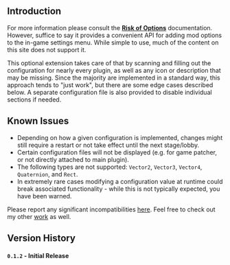 ## Introduction

For more information please consult the **[Risk of Options](https://thunderstore.io/package/Rune580/Risk_Of_Options)** documentation. However, suffice to say it provides a convenient API for adding mod options to the in-game settings menu. While simple to use, much of the content on this site does not support it.

This optional extension takes care of that by scanning and filling out the configuration for nearly every plugin, as well as any icon or description that may be missing. Since the majority are implemented in a standard way, this approach tends to "just work", but there are some edge cases described below. A separate configuration file is also provided to disable individual sections if needed.

## Known Issues

- Depending on how a given configuration is implemented, changes might still require a restart or not take effect until the next stage/lobby.
- Certain configuration files will not be displayed (e.g. for game patcher, or not directly attached to main plugin).
- The following types are not supported: `Vector2`, `Vector3`, `Vector4`, `Quaternion`, and `Rect`.
- In extremely rare cases modifying a configuration value at runtime could break associated functionality - while this is not typically expected, you have been warned.

Please report any significant incompatibilities [here](https://github.com/6thmoon/OptionGenerator/issues). Feel free to check out my other [work](https://thunderstore.io/package/6thmoon/?ordering=top-rated) as well.


## Version History

#### `0.1.2` **- Initial Release**
